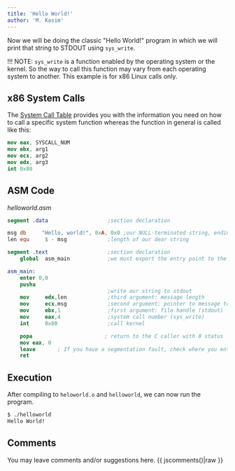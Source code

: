 ```yaml
---
title: 'Hello World!'
author: 'M. Kasim'
---
```


Now we will be doing the classic "Hello World!" program in which we will print that string to STDOUT using `sys_write`. 

!!! NOTE: `sys_write` is a function enabled by the operating system or the kernel. So the way to call this function may vary from each operating system to another. This example is for x86 Linux calls only.

## x86 System Calls
The [System Call Table](https://srv2.mysnet.me/resources/linux-system-call-table.html) provides you with the information you need on how to call a specific system function whereas the function in general is called like this:

```nasm
mov eax, SYSCALL_NUM
mov ebx, arg1
mov ecx, arg2
mov edx, arg3
int 0x80
```

## ASM Code

_helloworld.asm_
```nasm
segment .data                   ;section declaration

msg db     "Hello, world!", 0xA, 0x0 ;our NULL-terminated string, ending with 0xA (lf) or 0xD (CR)
len equ     $ - msg             ;length of our dear string

segment .text                   ;section declaration
    global  asm_main            ;we must export the entry point to the ELF linker or loader

asm_main:
    enter 0,0
    pusha
                                ;write our string to stdout
    mov     edx,len             ;third argument: message length
    mov     ecx,msg             ;second argument: pointer to message to write
    mov     ebx,1               ;first argument: file handle (stdout)
    mov     eax,4               ;system call number (sys_write)
    int     0x80                ;call kernel

    popa                       ; return to the C caller with 0 status
    mov eax, 0
    leave		; If you have a segmentation fault, check where you enter and leave
    ret
```

## Execution
After compiling to `heloworld.o` and `helloworld`, we can now run the program.

``` bash
$ ./helloworld
Hello World!
```


## Comments
You may leave comments and/or suggestions here.
{{ jscomments()|raw }}